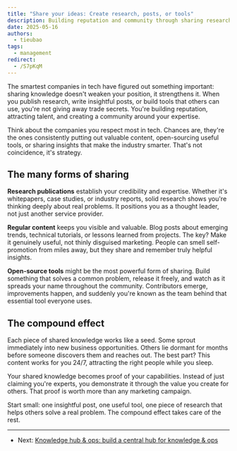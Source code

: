 ```yaml
---
title: "Share your ideas: Create research, posts, or tools"
description: Building reputation and community through sharing research, writing insightful posts, and creating useful tools. Learn how knowledge sharing becomes a competitive advantage and growth engine.
date: 2025-05-16
authors:
  - tieubao
tags:
  - management
redirect:
  - /S7pKqM
---
```


The smartest companies in tech have figured out something important: sharing knowledge doesn't weaken your position, it strengthens it. When you publish research, write insightful posts, or build tools that others can use, you're not giving away trade secrets. You're building reputation, attracting talent, and creating a community around your expertise.

Think about the companies you respect most in tech. Chances are, they're the ones consistently putting out valuable content, open-sourcing useful tools, or sharing insights that make the industry smarter. That's not coincidence, it's strategy.

## The many forms of sharing

**Research publications** establish your credibility and expertise. Whether it's whitepapers, case studies, or industry reports, solid research shows you're thinking deeply about real problems. It positions you as a thought leader, not just another service provider.

**Regular content** keeps you visible and valuable. Blog posts about emerging trends, technical tutorials, or lessons learned from projects. The key? Make it genuinely useful, not thinly disguised marketing. People can smell self-promotion from miles away, but they share and remember truly helpful insights.

**Open-source tools** might be the most powerful form of sharing. Build something that solves a common problem, release it freely, and watch as it spreads your name throughout the community. Contributors emerge, improvements happen, and suddenly you're known as the team behind that essential tool everyone uses.

## The compound effect

Each piece of shared knowledge works like a seed. Some sprout immediately into new business opportunities. Others lie dormant for months before someone discovers them and reaches out. The best part? This content works for you 24/7, attracting the right people while you sleep.

Your shared knowledge becomes proof of your capabilities. Instead of just claiming you're experts, you demonstrate it through the value you create for others. That proof is worth more than any marketing campaign.

Start small: one insightful post, one useful tool, one piece of research that helps others solve a real problem. The compound effect takes care of the rest.

---

- Next: [Knowledge hub & ops: build a central hub for knowledge & ops](knowledge-hub.md)
